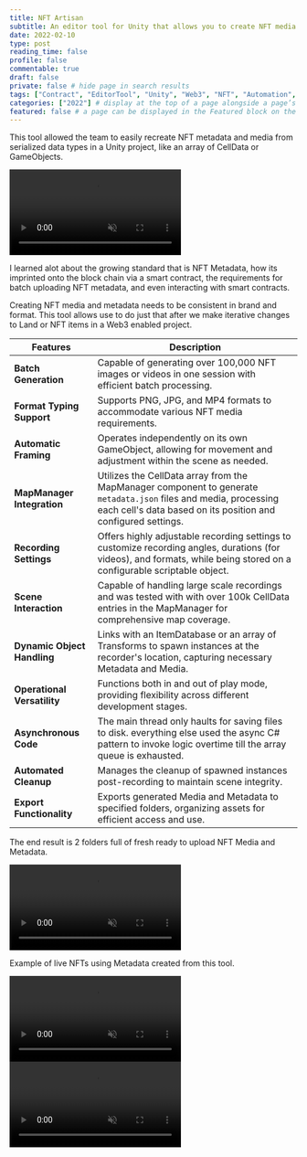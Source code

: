 ```yaml
---
title: NFT Artisan
subtitle: An editor tool for Unity that allows you to create NFT media and metadata from map datatypes or other object arrays
date: 2022-02-10
type: post
reading_time: false
profile: false
commentable: true
draft: false
private: false # hide page in search results
tags: ["Contract", "EditorTool", "Unity", "Web3", "NFT", "Automation", "C#"]
categories: ["2022"] # display at the top of a page alongside a page’s metadata
featured: false # a page can be displayed in the Featured block on the homepage. This is useful for sticky, announcement blog posts or selected publications etc.
---
```

<!--TODO: Add a function or 2 from the tools inspector code and snap a pic of the custom inspector-->

<p>This tool allowed the team to easily recreate NFT metadata and media from serialized data types in a Unity project, like an array of CellData or GameObjects.</p>

<div class="video_thing">
    <video muted autoplay="" name="media" loop=""><source src="https://raw.githack.com/Denchyaknow/GitSite_Dencho/Develop/assets/media/projects/NFTArtisan/XRLog_2022_871.webm" type="video/mp4"></video>
</div>

<!--more-->

<p>I learned alot about the growing standard that is NFT Metadata, how its imprinted onto the block chain via a smart contract, the requirements for batch uploading NFT metadata, and even interacting with smart contracts.</p>

<p>Creating NFT media and metadata needs to be consistent in brand and format. This tool allows use to do just that after we make iterative changes to Land or NFT items in a Web3 enabled project.</p>

| Features         | Description |
|--------------------------|-------------|
| **Batch Generation**     | Capable of generating over 100,000 NFT images or videos in one session with efficient batch processing. |
| **Format Typing Support**        | Supports PNG, JPG, and MP4 formats to accommodate various NFT media requirements. |
| **Automatic Framing**  | Operates independently on its own GameObject, allowing for movement and adjustment within the scene as needed. |
| **MapManager Integration** | Utilizes the CellData array from the MapManager component to generate `metadata.json` files and media, processing each cell's data based on its position and configured settings. |
| **Recording Settings**   | Offers highly adjustable recording settings to customize recording angles, durations (for videos), and formats, while being stored on a configurable scriptable object. |
| **Scene Interaction**    | Capable of handling large scale recordings and was tested with with over 100k CellData entries in the MapManager for comprehensive map coverage. |
| **Dynamic Object Handling** | Links with an ItemDatabase or an array of Transforms to spawn instances at the recorder's location, capturing necessary Metadata and Media. |
| **Operational Versatility** | Functions both in and out of play mode, providing flexibility across different development stages. |
| **Asynchronous Code** | The main thread only haults for saving files to disk. everything else used the async C# pattern to invoke logic overtime till the array queue is exhausted. |
| **Automated Cleanup**    | Manages the cleanup of spawned instances post-recording to maintain scene integrity. |
| **Export Functionality** | Exports generated Media and Metadata to specified folders, organizing assets for efficient access and use. |

<p>The end result is 2 folders full of fresh ready to upload NFT Media and Metadata.</p>

<div class="video_thing">
    <video muted autoplay="" name="media" loop=""><source src="https://raw.githack.com/Denchyaknow/GitSite_Dencho/Develop/assets/media/projects/NFTArtisan/XRLog_2022_890.webm" type="video/mp4"></video>
</div>

<p>Example of live NFTs using Metadata created from this tool.</p>

<div class="video_thing">
    <video muted autoplay="" name="media" loop=""><source src="https://raw.githack.com/Denchyaknow/GitSite_Dencho/Develop/assets/media/projects/NFTArtisan/XRLog_2022_888.webm" type="video/mp4"></video>
</div>

<div class="video_thing">
    <video muted autoplay="" name="media" loop=""><source src="https://raw.githack.com/Denchyaknow/GitSite_Dencho/Develop/assets/media/projects/NFTArtisan/XRLog_2022_899.webm" type="video/mp4"></video>
</div>
